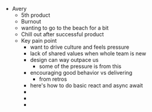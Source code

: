 - Avery
	- 5th product
	- Burnout
	- wanting to go to the beach for a bit
	- Chill out after successful product
	- Key pain point
		- want to drive culture and feels pressure
		- lack of shared values when whole team is new
		- design can way outpace us
			- some of the pressure is from this
		- encouraging good behavior vs delivering
			- from retros
		- here's how to do basic react and async await
		-
		-
		-
